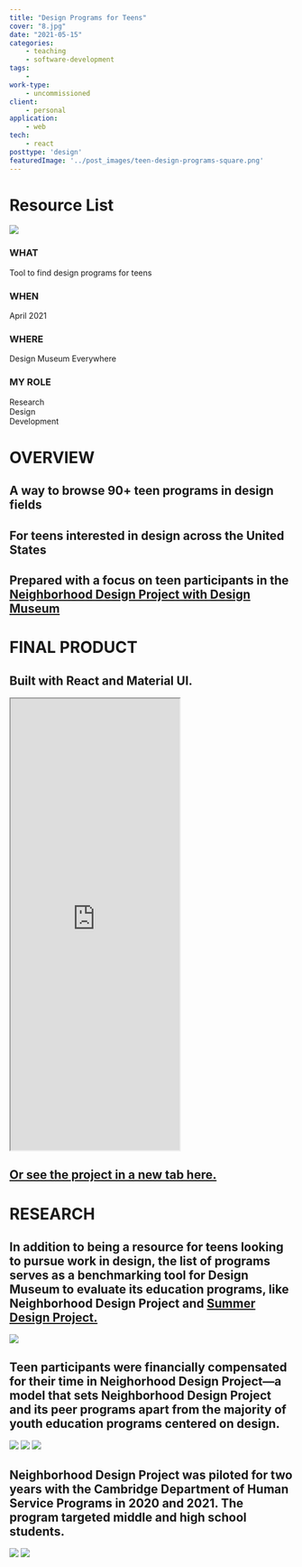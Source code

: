 ```yaml
---
title: "Design Programs for Teens"
cover: "8.jpg"
date: "2021-05-15"
categories:
    - teaching
    - software-development
tags:
    -
work-type:
    - uncommissioned
client:
    - personal
application:
    - web
tech:
    - react
posttype: 'design'
featuredImage: '../post_images/teen-design-programs-square.png'
---
```


# Resource List

<cover-img>

<img src="../post_images/teen-design-programs/ndp_screenshot.jpg" />

</cover-img>

<design-meta>

### WHAT

Tool to find design programs for teens

### WHEN

April 2021

### WHERE

Design Museum Everywhere

### MY ROLE

Research\
Design\
Development

</design-meta>

<grid-container>


# OVERVIEW

## A way to browse 90+ teen programs in design fields

## For teens interested in design across the United States

## Prepared with a focus on teen participants in the [Neighborhood Design Project with Design Museum](https://designmuseumfoundation.org/program/neighborhood-design-project/)

# FINAL PRODUCT

## Built with React and Material UI.

<iframe src="https://joshuakery.github.io/teen-design-programs/" height="800"></iframe>

<a target="_blank" rel="noreferrer" href="https://joshuakery.github.io/teen-design-programs/"><h2>Or see the project in a new tab here.</h2></a>

# RESEARCH

## In addition to being a resource for teens looking to pursue work in design, the list of programs serves as a benchmarking tool for Design Museum to evaluate its education programs, like Neighborhood Design Project and [Summer Design Project.](https://designmuseumfoundation.org/program/summer-design-project/)

<img src="../post_images/teen-design-programs/funding_breakdown.png" />

## Teen participants were financially compensated for their time in Neighorhood Design Project—a model that sets Neighborhood Design Project and its peer programs apart from the majority of youth education programs centered on design.

<img src="../post_images/teen-design-programs/state_breakdown.png" />

<img src="../post_images/teen-design-programs/location_breakdown.png" />

<img src="../post_images/teen-design-programs/remote_breakdown.png" />

## Neighborhood Design Project was piloted for two years with the Cambridge Department of Human Service Programs in 2020 and 2021. The program targeted middle and high school students.

<img src="../post_images/teen-design-programs/serving_high_school.png" />

<img src="../post_images/teen-design-programs/serving_middle_school.png" />



</grid-container>